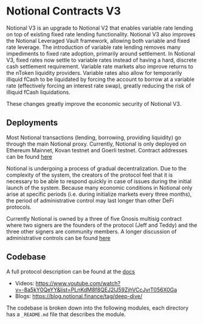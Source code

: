 # Notional Contracts V3

Notional V3 is an upgrade to Notional V2 that enables variable rate lending on top of existing fixed rate lending functionality. Notional V3 also improves the Notional Leveraged Vault framework, allowing both variable and fixed rate leverage. The introduction of variable rate lending removes many impediments to fixed rate adoption, primarily around settlement. In Notional V3, fixed rates now settle to variable rates instead of having a hard, discrete cash settlement requirement. Variable rate markets also improve returns to the nToken liquidity providers. Variable rates also allow for temporarily illiquid fCash to be liquidated by forcing the account to borrow at a variable rate (effectively forcing an interest rate swap), greatly reducing the risk of illiquid fCash liquidations.

These changes greatly improve the economic security of Notional V3.

## Deployments

Most Notional transactions (lending, borrowing, providing liquidity) go through the main Notional proxy. Currently, Notional is only deployed on Ethereum Mainnet, Kovan testnet and Goerli testnet. Contract addresses can be found [here](https://docs.notional.finance/developer-documentation/#deployed-contract-addresses)

Notional is undergoing a process of gradual decentralization. Due to the complexity of the system, the creators of the protocol feel that it is necessary to be able to respond quickly in case of issues during the initial launch of the system. Because many economic conditions in Notional only arise at specific periods (i.e. during initialize markets every three months), the period of administrative control may last longer than other DeFi protocols.

Currently Notional is owned by a three of five Gnosis multisig contract where two signers are the founders of the protocol (Jeff and Teddy) and the three other signers are community members. A longer discussion of administrative controls can be found [here](https://docs.notional.finance/developer-documentation/on-chain/notional-governance-reference)

## Codebase

A full protocol description can be found at the [docs](https://docs.notional.finance/notional-v3/)

- Videos: https://www.youtube.com/watch?v=-8a5kY0QeYY&list=PLnKdM8f8QEJ2lJ59ZjhVCcJvrT056X0Ga
- Blogs: https://blog.notional.finance/tag/deep-dive/

The codebase is broken down into the following modules, each directory has a `_README.md` file that describes the module.